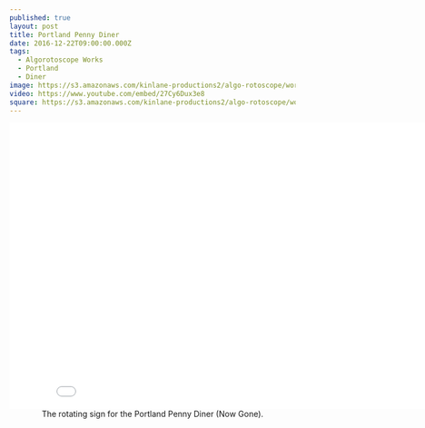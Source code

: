 ```yaml
---
published: true
layout: post
title: Portland Penny Diner
date: 2016-12-22T09:00:00.000Z
tags:
  - Algorotoscope Works
  - Portland
  - Diner
image: https://s3.amazonaws.com/kinlane-productions2/algo-rotoscope/working/portland-penny-diner.png
video: https://www.youtube.com/embed/27Cy6Dux3e8
square: https://s3.amazonaws.com/kinlane-productions2/algo-rotoscope/working/portland-penny-diner-square.png
---
```

<center><iframe width="853" height="505" src="{{ page.video }}" frameborder="0" allowfullscreen></iframe></center>
<center>The rotating sign for the Portland Penny Diner (Now Gone).</center>
